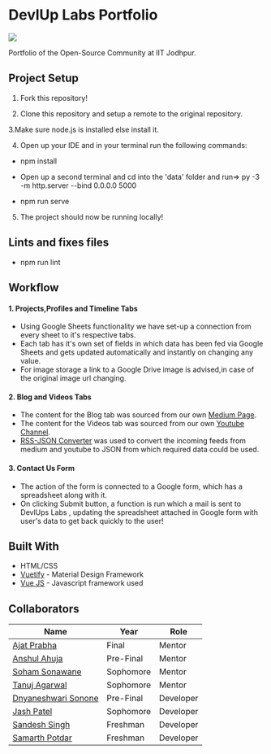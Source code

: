 # DevlUp Labs Portfolio
<a href="https://devlup-labs.github.io"><img src="https://img.shields.io/badge/Maintained%20under-Winter%20of%20Code%2C%20DevlUp%20Labs-brightgreen"/></a>

Portfolio of the Open-Source Community at IIT Jodhpur.

## Project Setup

1. Fork this repository!

2. Clone this repository and setup a remote to the original repository.

3.Make sure node.js is installed else install it.

4. Open up your IDE and in your terminal run the following commands:

 * npm install

 * Open up a second terminal and cd into the 'data' folder and run=> py -3 -m http.server --bind 0.0.0.0 5000
 
 * npm run serve

5. The project should now be running locally!

## Lints and fixes files

* npm run lint

## Workflow

#### 1. Projects,Profiles and Timeline Tabs
* Using Google Sheets functionality we have set-up a connection from every sheet to it's respective tabs.
* Each tab has it's own set of fields in which data has been fed via Google Sheets and gets updated automatically and instantly on changing any value.
* For image storage a link to a Google Drive image is advised,in case of the original image url changing.


#### 2. Blog and Videos Tabs
* The content for the Blog tab was sourced from our own [Medium Page](https://medium.com/devlup-labs).
* The content for the Videos tab was sourced from our own [Youtube Channel](https://www.youtube.com/channel/UCFaRxxB8-BB5GXH-wlwGqIw).
* [RSS-JSON Converter](https://api.rss2json.com) was used to convert the incoming feeds from medium and youtube to JSON from which required data could be used.


#### 3. Contact Us Form
* The action of the form is connected to a Google form, which has a spreadsheet along with it. 
* On clicking Submit button, a function is run which a mail is sent to DevlUps Labs , updating the spreadsheet attached in Google form with user's data to get back quickly to the user!

## Built With

* HTML/CSS 
* [Vuetify](https://vuetifyjs.com/en/) - Material Design Framework
* [Vue JS](https://vuejs.org/) - Javascript framework used

## Collaborators
|Name|Year|Role|
|--|--|--|
|[Ajat Prabha](https://github.com/ajatprabha)|Final|Mentor|
|[Anshul Ahuja](https://github.com/anshulahuja98)|Pre-Final|Mentor|
|[Soham Sonawane](https://github.com/killbotXD)|Sophomore|Mentor|
|[Tanuj Agarwal](https://github.com/Tanuj22)|Sophomore|Mentor|
|[Dnyaneshwari Sonone](https://github.com/Dnyaneshwari-Sonone)|Pre-Final|Developer|
|[Jash Patel](https://github.com/Jashpatel1)|Sophomore|Developer|
|[Sandesh Singh](https://github.com/Sandesh1013)|Freshman|Developer|
|[Samarth Potdar](https://github.com/samarth-1729)|Freshman|Developer|
